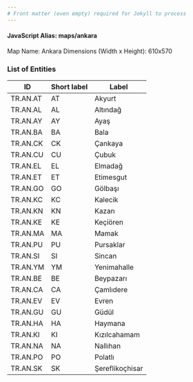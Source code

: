```yaml
---
# Front matter (even empty) required for Jekyll to process
---
```


#### JavaScript Alias: maps/ankara

Map Name: Ankara
Dimensions (Width x Height): 610x570

### List of Entities

| ID       | Short label | Label           |
| -------- | ----------- | --------------- |
| TR.AN.AT | AT          | Akyurt          |
| TR.AN.AL | AL          | Altındağ        |
| TR.AN.AY | AY          | Ayaş            |
| TR.AN.BA | BA          | Bala            |
| TR.AN.CK | CK          | Çankaya         |
| TR.AN.CU | CU          | Çubuk           |
| TR.AN.EL | EL          | Elmadağ         |
| TR.AN.ET | ET          | Etimesgut       |
| TR.AN.GO | GO          | Gölbaşı         |
| TR.AN.KC | KC          | Kalecik         |
| TR.AN.KN | KN          | Kazan           |
| TR.AN.KE | KE          | Keçiören        |
| TR.AN.MA | MA          | Mamak           |
| TR.AN.PU | PU          | Pursaklar       |
| TR.AN.SI | SI          | Sincan          |
| TR.AN.YM | YM          | Yenimahalle     |
| TR.AN.BE | BE          | Beypazarı       |
| TR.AN.CA | CA          | Çamlıdere       |
| TR.AN.EV | EV          | Evren           |
| TR.AN.GU | GU          | Güdül           |
| TR.AN.HA | HA          | Haymana         |
| TR.AN.KI | KI          | Kızılcahamam    |
| TR.AN.NA | NA          | Nallıhan        |
| TR.AN.PO | PO          | Polatlı         |
| TR.AN.SK | SK          | Şereflikoçhisar |
